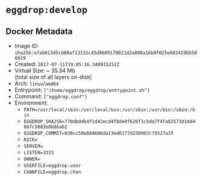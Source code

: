 # `eggdrop:develop`

## Docker Metadata

- Image ID: `sha256:e7ab013d5cd60af13131c45d8689170021d2a808a16b8f025e882419bb586619`
- Created: `2017-07-11T19:05:16.340915252Z`
- Virtual Size: ~ 35.34 Mb  
  (total size of all layers on-disk)
- Arch: `linux`/`amd64`
- Entrypoint: `["/home/eggdrop/eggdrop/entrypoint.sh"]`
- Command: `["eggdrop.conf"]`
- Environment:
  - `PATH=/usr/local/sbin:/usr/local/bin:/usr/sbin:/usr/bin:/sbin:/bin`
  - `EGGDROP_SHA256=770dbddb4f1d42ecd4f8de0f626f1c5da7f4fa82573d14d4b6fc5083e0b86ab2`
  - `EGGDROP_COMMIT=030cc50e684666da13ed6177d230903c79327a3f`
  - `NICK=`
  - `SERVER=`
  - `LISTEN=3333`
  - `OWNER=`
  - `USERFILE=eggdrop.user`
  - `CHANFILE=eggdrop.chan`

